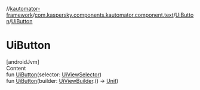 //[kautomator-framework](../../index.md)/[com.kaspersky.components.kautomator.component.text](../index.md)/[UiButton](index.md)/[UiButton](-ui-button.md)



# UiButton  
[androidJvm]  
Content  
fun [UiButton](-ui-button.md)(selector: [UiViewSelector](../../com.kaspersky.components.kautomator.component.common.builders/-ui-view-selector/index.md))  
fun [UiButton](-ui-button.md)(builder: [UiViewBuilder](../../com.kaspersky.components.kautomator.component.common.builders/-ui-view-builder/index.md).() -> [Unit](https://kotlinlang.org/api/latest/jvm/stdlib/kotlin/-unit/index.html))  



